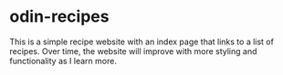 # odin-recipes
This is a simple recipe website with an index page that links to a list of recipes.
Over time, the website will improve with more styling and functionality as I learn more.
